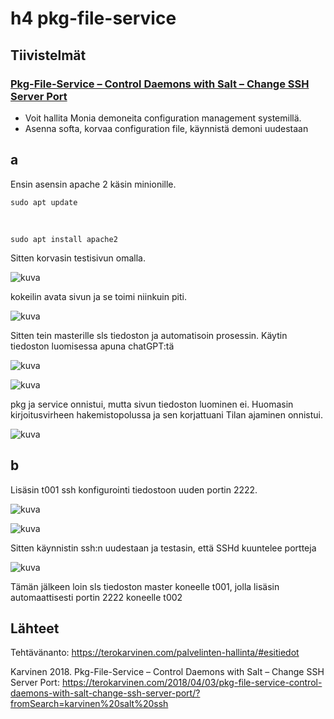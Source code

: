 # h4 pkg-file-service
## Tiivistelmät
### [Pkg-File-Service – Control Daemons with Salt – Change SSH Server Port](https://terokarvinen.com/2018/04/03/pkg-file-service-control-daemons-with-salt-change-ssh-server-port/?fromSearch=karvinen%20salt%20ssh)
- Voit hallita Monia demoneita configuration management systemillä.
- Asenna softa, korvaa configuration file, käynnistä demoni uudestaan
## a
Ensin asensin apache 2 käsin minionille.

    sudo apt update
    
  <br>
  
    sudo apt install apache2
Sitten korvasin testisivun omalla.

![kuva](https://github.com/user-attachments/assets/38a7ed1c-abd9-4d7c-8947-bdf05521534b)

kokeilin avata sivun ja se toimi niinkuin piti.

![kuva](https://github.com/user-attachments/assets/e3102360-25ec-4209-b68e-8595530890f5)

Sitten tein masterille sls tiedoston ja automatisoin prosessin. Käytin tiedoston luomisessa apuna chatGPT:tä

![kuva](https://github.com/user-attachments/assets/08116b81-bc39-42f7-93c1-e5ff53393360)

![kuva](https://github.com/user-attachments/assets/3c017abe-2660-4ba1-a6c4-2c6a437dfc6d)

pkg ja service onnistui, mutta sivun tiedoston luominen ei. Huomasin kirjoitusvirheen hakemistopolussa ja sen korjattuani Tilan ajaminen onnistui.


![kuva](https://github.com/user-attachments/assets/c388f0f2-0e95-47c7-ba75-068e7a067a3b)


## b
Lisäsin t001 ssh konfigurointi tiedostoon uuden portin 2222.

![kuva](https://github.com/user-attachments/assets/be21b57b-843a-440d-854e-b93e6b0b7dc0)

![kuva](https://github.com/user-attachments/assets/b70cc118-c171-475d-8b38-ba4c57ce4be2)

Sitten käynnistin ssh:n uudestaan ja testasin, että SSHd kuuntelee portteja

![kuva](https://github.com/user-attachments/assets/6939c54d-5f8f-4436-8615-e8e9419f1732)

Tämän jälkeen loin sls tiedoston master koneelle t001, jolla lisäsin automaattisesti portin 2222 koneelle t002
## Lähteet
Tehtävänanto: https://terokarvinen.com/palvelinten-hallinta/#esitiedot

Karvinen 2018. Pkg-File-Service – Control Daemons with Salt – Change SSH Server Port: https://terokarvinen.com/2018/04/03/pkg-file-service-control-daemons-with-salt-change-ssh-server-port/?fromSearch=karvinen%20salt%20ssh
